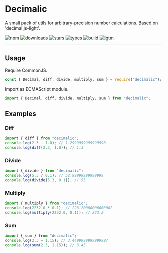 # Decimalic

A small pack of utils for arbitrary-precision number calculations. Based on 'decimal.js-light'.

[![npm](https://badgen.net/npm/v/decimalic?&icon=npm&label=npm&color=DD3636)](https://www.npmjs.com/package/decimalic)
[![downloads](https://badgen.net/npm/dt/decimalic?&icon=terminal&label=downloads&color=009688)](https://www.npmjs.com/package/decimalic)
[![stars](https://badgen.net/github/stars/r37r0m0d3l/decimalic?&icon=github&label=stars&color=ffcc33)](https://github.com/r37r0m0d3l/decimalic)
[![types](https://badgen.net/npm/types/decimalic?&icon=typescript&label=types&color=1E90FF)](https://github.com/r37r0m0d3l/decimalic/blob/master/dist/decimalic.d.ts)
[![build](https://badgen.net/travis/r37r0m0d3l/decimalic?&icon=travis&label=build)](https://travis-ci.org/r37r0m0d3l/decimalic)
[![lgtm](https://badgen.net/lgtm/grade/g/r37r0m0d3l/decimalic?&icon=lgtm&label=lgtm:js/ts&color=00C853)](https://lgtm.com/projects/g/r37r0m0d3l/decimalic/alerts/)

---

## Usage

Require CommonJS.

```javascript
const { Decimal, diff, divide, multiply, sum } = require("decimalic");
```

Import as ECMAScript module.

```javascript
import { Decimal, diff, divide, multiply, sum } from "decimalic";
```

## Examples

### Diff

```javascript
import { diff } from "decimalic";
console.log(2.3 - 1.0); // 1.2999999999999998
console.log(diff(2.3, 1.0)); // 1.3
```

### Divide

```javascript
import { divide } from "decimalic";
console.log(5.3 / 0.1); // 52.99999999999999
console.log(divide(5.3, 0.1)); // 53
```

### Multiply

```javascript
import { multiply } from "decimalic";
console.log(2232.0 * 0.1); // 223.20000000000002
console.log(multiply(2232.0, 0.1)); // 223.2
```

### Sum

```javascript
import { sum } from "decimalic";
console.log(2.3 + 1.15); // 3.4499999999999997
console.log(sum(2.3, 1.15)); // 3.45
```
